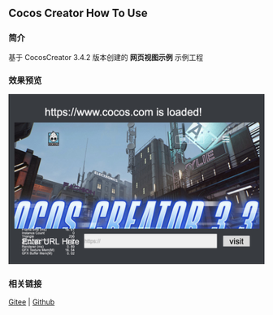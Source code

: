 ## Cocos Creator How To Use

### 简介

基于 CocosCreator 3.4.2 版本创建的 **网页视图示例** 示例工程

### 效果预览
![image](../../image/202203/2022030202.jpg)

### 相关链接
[Gitee](https://gitee.com/mirrors_cocos-creator/example-cases/tree/v2.4.3/assets/cases/02_ui/10_webview) | [Github](https://github.com/cocos-creator/example-cases/tree/v2.4.3/assets/cases/02_ui/10_webview)